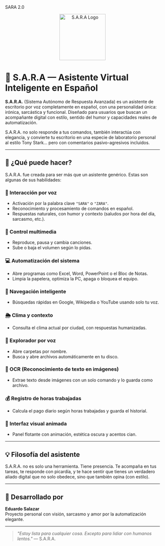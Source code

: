 SARA 2.0
<p align="center">
  <img src="https://photos.app.goo.gl/Q5G7Ho4ChZ1MTu4V6" width="150" alt="S.A.R.A Logo"/>
</p>

# 🤖 S.A.R.A — Asistente Virtual Inteligente en Español

**S.A.R.A.** (Sistema Autónomo de Respuesta Avanzada) es un asistente de escritorio por voz completamente en español, con una personalidad única: irónica, sarcástica y funcional. Diseñado para usuarios que buscan un acompañante digital con estilo, sentido del humor y capacidades reales de automatización.

S.A.R.A. no solo responde a tus comandos, también interactúa con elegancia, y convierte tu escritorio en una especie de laboratorio personal al estilo Tony Stark… pero con comentarios pasivo-agresivos incluidos.

---

## 🧠 ¿Qué puede hacer?

S.A.R.A. fue creada para ser más que un asistente genérico. Estas son algunas de sus habilidades:

### 🎤 Interacción por voz
- Activación por la palabra clave `"SARA"` o `"ZARA"`.
- Reconocimiento y procesamiento de comandos en español.
- Respuestas naturales, con humor y contexto (saludos por hora del día, sarcasmo, etc.).

### 🎵 Control multimedia
- Reproduce, pausa y cambia canciones.
- Sube o baja el volumen según lo pidas.

### 💻 Automatización del sistema
- Abre programas como Excel, Word, PowerPoint o el Bloc de Notas.
- Limpia la papelera, optimiza la PC, apaga o bloquea el equipo.

### 🔎 Navegación inteligente
- Búsquedas rápidas en Google, Wikipedia o YouTube usando solo tu voz.

### 🌦 Clima y contexto
- Consulta el clima actual por ciudad, con respuestas humanizadas.

### 📂 Explorador por voz
- Abre carpetas por nombre.
- Busca y abre archivos automáticamente en tu disco.

### 📸 OCR (Reconocimiento de texto en imágenes)
- Extrae texto desde imágenes con un solo comando y lo guarda como archivo.

### 💰 Registro de horas trabajadas
- Calcula el pago diario según horas trabajadas y guarda el historial.

### 🧬 Interfaz visual animada
- Panel flotante con animación, estética oscura y acentos cian.

---

## 💡 Filosofía del asistente

S.A.R.A. no es solo una herramienta. Tiene presencia. Te acompaña en tus tareas, te responde con picardía, y te hace sentir que tienes un verdadero aliado digital que no solo obedece, sino que también opina (con estilo).

---

## 👤 Desarrollado por

**Eduardo Salazar**  
Proyecto personal con visión, sarcasmo y amor por la automatización elegante.

---

> *"Estoy lista para cualquier cosa. Excepto para lidiar con humanos lentos."* — S.A.R.A.
